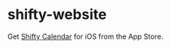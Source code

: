 # shifty-website

Get [Shifty Calendar](https://itunes.apple.com/us/app/shifty-unpredictable-work-schedules-and-events/id718617321?mt=8) for iOS from the App Store.
